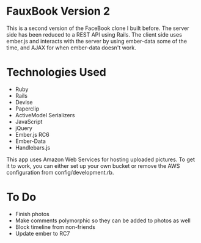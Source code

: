 FauxBook Version 2
======
This is a second version of the FaceBook clone I built before.
The server side has been reduced to a REST API using Rails.
The client side uses ember.js and interacts with the server
by using ember-data some of the time, and AJAX for when ember-data
doesn't work.

Technologies Used
======
* Ruby
* Rails
* Devise
* Paperclip
* ActiveModel Serializers
* JavaScript
* jQuery
* Ember.js RC6
* Ember-Data
* Handlebars.js

This app uses Amazon Web Services for hosting uploaded pictures.
To get it to work, you can either set up your own bucket or
remove the AWS configuration from config/development.rb.

To Do
=====
* Finish photos
* Make comments polymorphic so they can be added to photos as well
* Block timeline from non-friends
* Update ember to RC7
